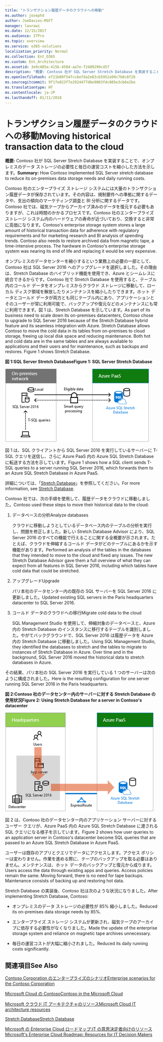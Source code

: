 ```yaml
---
title: "トランザクション履歴データのクラウドへの移動"
ms.author: josephd
author: JoeDavies-MSFT
manager: laurawi
ms.date: 12/15/2017
ms.audience: ITPro
ms.topic: overview
ms.service: o365-solutions
localization_priority: Normal
ms.collection: Ent_O365
ms.custom: Ent_Architecture
ms.assetid: 3e9c405a-415b-4584-aa7e-f2489299c457
description: "概要: Contoso 社が SQL Server Stretch Database を実装することで、オンプレミスのデータ ストレージの必要性と毎日の運営コストを縮小した方法を示します。"
ms.openlocfilehash: ef21b00f54fcc6efda2e83cb5952a99c7b8c8f28
ms.sourcegitcommit: 9f1fe023f7e2924477d6e9003fdc805e3cb6e2be
ms.translationtype: HT
ms.contentlocale: ja-JP
ms.lasthandoff: 01/11/2018
---
```

# <a name="moving-historical-transaction-data-to-the-cloud"></a><span data-ttu-id="686b1-103">トランザクション履歴データのクラウドへの移動</span><span class="sxs-lookup"><span data-stu-id="686b1-103">Moving historical transaction data to the cloud</span></span>

 <span data-ttu-id="686b1-104">**概要:** Contoso 社が SQL Server Stretch Database を実装することで、オンプレミスのデータ ストレージの必要性と毎日の運営コストを縮小した方法を示します。</span><span class="sxs-lookup"><span data-stu-id="686b1-104">**Summary:** How Contoso implemented SQL Server stretch database to reduce its on-premises data storage needs and daily running costs.</span></span>
  
<span data-ttu-id="686b1-p101">Contoso 社のエンタープライズ ストレージ システムには大量のトランザクション履歴データが保存されています。その内容は、規制要件への準拠に関するデータや、支出の傾向のマーケティング調査と BI 分析に関するデータです。Contoso 社では、磁気テープからアーカイブ済みのデータを復元する必要もありますが、これは時間のかかるプロセスです。Contoso 社のエンタープライズ ストレージ システム内のハードウェアの寿命が近づいており、交換すると非常に高価になります。</span><span class="sxs-lookup"><span data-stu-id="686b1-p101">Contoso's enterprise storage system stores a large amount of historical transaction data for adherence with regulatory requirements and for marketing research and BI analysis of spending trends. Contoso also needs to restore archived data from magnetic tape, a time-intensive process. The hardware in Contoso's enterprise storage system was nearing its end of life and replacing it would be very expensive.</span></span> 
  
<span data-ttu-id="686b1-p102">オンプレミスのデータセンターを縮小するという業務上の必要の一部として、Contoso 社は SQL Server 2016 へのアップグレードを選択しました。その理由は、Stretch Database のハイブリッド機能を使用でき、Azure とシームレスに統合できるからです。Contoso 社で Stretch Database を使用すると、テーブル内のコールド データをオンプレミスからクラウド ストレージに移動して、ローカル ディスク領域を解放したりメンテナンスを縮小したりできます。ホット データとコールド データが両方とも同じテーブル内にあり、アプリケーションとそのユーザーが常に利用可能で、バックアップや復元などのメンテナンスにも常に利用できます。図 1 は、Stretch Database を示しています。</span><span class="sxs-lookup"><span data-stu-id="686b1-p102">As part of its business need to scale down its on-premises datacenters, Contoso chose to upgrade to SQL Server 2016 because of the Stretch Database hybrid feature and its seamless integration with Azure. Stretch Database allows Contoso to move the cold data in its tables from on-premises to cloud storage, freeing up local disk space and reducing maintenance. Both hot and cold data are in the same tables and are always available to applications and their users and for maintenance, such as backups and restores. Figure 1 shows Stretch Database.</span></span>
  
<span data-ttu-id="686b1-112">**図 1:SQL Server Stretch Database**</span><span class="sxs-lookup"><span data-stu-id="686b1-112">**Figure 1: SQL Server Stretch Database**</span></span>

![ハイブリッド データ ソリューションとしての SQL Server Stretch Database](images/Contoso_Poster/StretchDB01.png)
  
<span data-ttu-id="686b1-114">図 1 は、SQL クライアントから SQL Server 2016 を実行しているサーバーに T-SQL クエリを送信し、さらに Azure PaaS 内の Azure SQL Stretch Database に転送する方法を示しています。</span><span class="sxs-lookup"><span data-stu-id="686b1-114">Figure 1 shows how a SQL client sends T-SQL queries to a server running SQL Server 2016, which forwards them to an Azure SQL Stretch Database in Azure PaaS.</span></span>
  
<span data-ttu-id="686b1-115">詳細については、「[Stretch Database](https://msdn.microsoft.com/library/dn935011.aspx)」を参照してください。</span><span class="sxs-lookup"><span data-stu-id="686b1-115">For more information, see [Stretch Database](https://msdn.microsoft.com/library/dn935011.aspx).</span></span>
  
<span data-ttu-id="686b1-116">Contoso 社では、次の手順を使用して、履歴データをクラウドに移動しました。</span><span class="sxs-lookup"><span data-stu-id="686b1-116">Contoso used these steps to move their historical data to the cloud:</span></span>
  
1. <span data-ttu-id="686b1-117">データベースの分析</span><span class="sxs-lookup"><span data-stu-id="686b1-117">Analyze databases</span></span>
    
    <span data-ttu-id="686b1-p103">クラウドに移動しようとしているデータベース内のテーブルの分析を実行し、問題を修正しました。新しい Stretch Database Advisor により、SQL Server 2016 のすべての機能で行えることに関する全概要が示されます。たとえば、クラウドを伸縮するコールド データがどのテーブルにあるかを示す機能があります。</span><span class="sxs-lookup"><span data-stu-id="686b1-p103">Performed an analysis of the tables in the databases that they intended to move to the cloud and fixed any issues. The new Stretch Database Advisor gave them a full overview of what they can expect from all features in SQL Server 2016, including which tables have cold data that could be stretched.</span></span>
    
2. <span data-ttu-id="686b1-120">アップグレード</span><span class="sxs-lookup"><span data-stu-id="686b1-120">Upgrade</span></span>
    
    <span data-ttu-id="686b1-121">パリ本社のデータセンター内の既存の SQL サーバーを SQL Server 2016 に更新しました。</span><span class="sxs-lookup"><span data-stu-id="686b1-121">Updated existing SQL servers in the Paris headquarters datacenter to SQL Server 2016.</span></span>
    
3. <span data-ttu-id="686b1-122">コールド データのクラウドへの移行</span><span class="sxs-lookup"><span data-stu-id="686b1-122">Migrate cold data to the cloud</span></span>
    
    <span data-ttu-id="686b1-p104">SQL Management Studio を使用して、伸縮対象のデータベースと、Azure 内の Stretch Database のインスタンスに移行するテーブルを識別しました。やがてバックグラウンドで、SQL Server 2016 は履歴データを Azure 内の Stretch Database に移動しました。</span><span class="sxs-lookup"><span data-stu-id="686b1-p104">Using SQL Management Studio, they identified the databases to stretch and the tables to migrate to instances of Stretch Database in Azure. Over time and in the background, SQL Server 2016 moved the historical data to stretch databases in Azure.</span></span>
    
<span data-ttu-id="686b1-125">その結果、パリ本社の SQL Server 2016 を実行している 1 つのサーバーは次のように構成されました。</span><span class="sxs-lookup"><span data-stu-id="686b1-125">Here is the resulting configuration for one server running SQL Server 2016 in the Paris headquarters.</span></span>
  
<span data-ttu-id="686b1-126">**図 2:Contoso 社のデータセンター内のサーバーに対する Stretch Database の使用状況**</span><span class="sxs-lookup"><span data-stu-id="686b1-126">**Figure 2: Using Stretch Database for a server in Contoso's datacenter**</span></span>

![SQL Server を実行している 1 台のコンピューター向け Contoso 社の構成 SQL Server Stretch Database](images/Contoso_Poster/StretchDB02.png)

  
<span data-ttu-id="686b1-128">図 2 は、Contoso 社のデータセンター内のアプリケーション サーバーに対するユーザー クエリが、Azure PaaS 内の Azure SQL Stretch Database に渡される SQL クエリになる様子を示しています。</span><span class="sxs-lookup"><span data-stu-id="686b1-128">Figure 2 shows how user queries to an application server in Contoso's datacenter become SQL queries that are passed to an Azure SQL Stretch Database in Azure PaaS.</span></span>
  
<span data-ttu-id="686b1-p105">ユーザーは既存のアプリとクエリでデータにアクセスします。アクセス ポリシーは変わりません。作業を進める際に、テープのバックアップを取る必要はありません。メンテナンスは、ホット データのバックアップと復元から成ります。</span><span class="sxs-lookup"><span data-stu-id="686b1-p105">Users access the data through existing apps and queries. Access policies remain the same. Moving forward, there is no need for tape backups. Maintenance consists of backing up and restoring hot data.</span></span>
  
<span data-ttu-id="686b1-133">Stretch Database の実装後、Contoso 社は次のような状況になりました。</span><span class="sxs-lookup"><span data-stu-id="686b1-133">After implementing Stretch Database, Contoso:</span></span>
  
- <span data-ttu-id="686b1-134">オンプレミスのデータ ストレージの必要性が 85% 縮小しました。</span><span class="sxs-lookup"><span data-stu-id="686b1-134">Reduced its on-premises data storage needs by 85%.</span></span>
    
- <span data-ttu-id="686b1-135">エンタープライズ ストレージ システムが更新され、磁気テープのアーカイブに依存する必要性がなくなりました。</span><span class="sxs-lookup"><span data-stu-id="686b1-135">Made the update of the enterprise storage system and reliance on magnetic tape archives unnecessary.</span></span>
    
- <span data-ttu-id="686b1-136">毎日の運営コストが大幅に縮小されました。</span><span class="sxs-lookup"><span data-stu-id="686b1-136">Reduced its daily running costs significantly.</span></span>
    
## <a name="see-also"></a><span data-ttu-id="686b1-137">関連項目</span><span class="sxs-lookup"><span data-stu-id="686b1-137">See Also</span></span>

[<span data-ttu-id="686b1-138">Contoso Corporation のエンタープライズのシナリオ</span><span class="sxs-lookup"><span data-stu-id="686b1-138">Enterprise scenarios for the Contoso Corporation</span></span>](enterprise-scenarios-for-the-contoso-corporation.md)
  
[<span data-ttu-id="686b1-139">Microsoft Cloud の Contoso</span><span class="sxs-lookup"><span data-stu-id="686b1-139">Contoso in the Microsoft Cloud</span></span>](contoso-in-the-microsoft-cloud.md)
  
[<span data-ttu-id="686b1-140">Microsoft クラウド IT アーキテクチャのリソース</span><span class="sxs-lookup"><span data-stu-id="686b1-140">Microsoft Cloud IT architecture resources</span></span>](microsoft-cloud-it-architecture-resources.md)

<span data-ttu-id="686b1-141">[Stretch Database](https://msdn.microsoft.com/library/dn935011.aspx)</span><span class="sxs-lookup"><span data-stu-id="686b1-141">[Stretch Database](https://msdn.microsoft.com/library/dn935011.aspx)</span></span>
  
<span data-ttu-id="686b1-142">[Microsoft の Enterprise Cloud ロードマップ:IT の意思決定者向けのリソース](https://sway.com/FJ2xsyWtkJc2taRD)</span><span class="sxs-lookup"><span data-stu-id="686b1-142">[Microsoft's Enterprise Cloud Roadmap: Resources for IT Decision Makers](https://sway.com/FJ2xsyWtkJc2taRD)</span></span>




